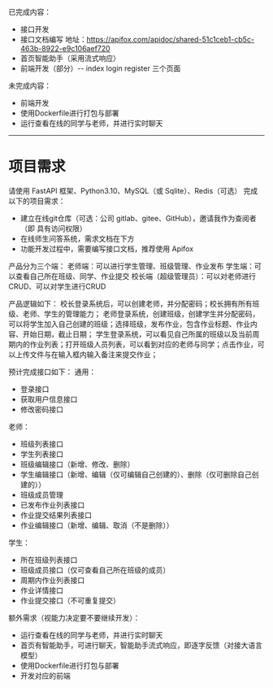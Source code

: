已完成内容：

* 接口开发
* 接口文档编写
  地址：https://apifox.com/apidoc/shared-51c1ceb1-cb5c-463b-8922-e9c106aef720
* 首页智能助手（采用流式响应）
* 前端开发（部分）-- index login register 三个页面

未完成内容：

* 前端开发
* 使用Dockerfile进行打包与部署
* 运行查看在线的同学与老师，并进行实时聊天

---

# 项目需求
请使用 FastAPI 框架、Python3.10、MySQL（或 Sqlite）、Redis（可选） 完成以下的项目需求：

* 建立在线git仓库（可选：公司 gitlab、gitee、GitHub），邀请我作为查阅者（即 具有访问权限）
* 在线师生问答系统，需求文档在下方
* 功能开发过程中，需要编写接口文档，推荐使用 Apifox

产品分为三个端：
老师端：可以进行学生管理、班级管理、作业发布
学生端：可以查看自己所在班级、同学、作业提交
校长端（超级管理员）：可以对老师进行CRUD、可以对学生进行CRUD

产品逻辑如下：
校长登录系统后，可以创建老师，并分配密码；校长拥有所有班级、老师、学生的管理能力；
老师登录系统，创建班级，创建学生并分配密码，可以将学生加入自己创建的班级；选择班级，发布作业，包含作业标题、作业内容、开始日期，截止日期；
学生登录系统，可以看见自己所属的班级以及当前周期内的作业列表；打开班级人员列表，可以看到对应的老师与同学；点击作业，可以上传文件与在输入框内输入备注来提交作业；

预计完成接口如下：
通用：

* 登录接口
* 获取用户信息接口
* 修改密码接口

老师：

* 班级列表接口
* 学生列表接口
* 班级编辑接口（新增、修改、删除）
* 学生编辑接口（新增、编辑（仅可编辑自己创建的）、删除（仅可删除自己创建的））
* 班级成员管理
* 已发布作业列表接口
* 作业提交结果列表接口
* 作业编辑接口（新增、编辑、取消（不是删除））

学生：

* 所在班级列表接口
* 班级成员接口（仅可查看自己所在班级的成员）
* 周期内作业列表接口
* 作业详情接口
* 作业提交接口（不可重复提交）

额外需求（视能力决定要不要继续开发）：

* 运行查看在线的同学与老师，并进行实时聊天
* 首页有智能助手，可进行聊天，智能助手流式响应，即逐字反馈（对接大语言模型）
* 使用Dockerfile进行打包与部署
* 开发对应的前端

